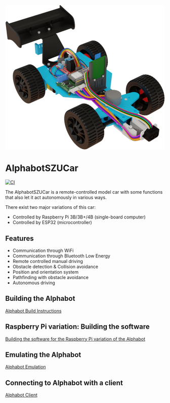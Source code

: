 ![Assembled Alphabot](docs/images/alphabot_assembled.png)

AlphabotSZUCar
==============

[![CI](https://github.com/Filiprogrammer/AlphabotSZUCar/actions/workflows/main.yml/badge.svg)](https://github.com/Filiprogrammer/AlphabotSZUCar/actions/workflows/main.yml)

The AlphabotSZUCar is a remote-controlled model car with some functions that also let it act autonomously in various ways.

There exist two major variations of this car:

- Controlled by Raspberry Pi 3B/3B+/4B (single-board computer)
- Controlled by ESP32 (microcontroller)

Features
--------

* Communication through WiFi
* Communication through Bluetooth Low Energy
* Remote controlled manual driving
* Obstacle detection & Collision avoidance
* Position and orientation system
* Pathfinding with obstacle avoidance
* Autonomous driving

Building the Alphabot
---------------------

[Alphabot Build Instructions](docs/alphabot_build_instructions.md)

Raspberry Pi variation: Building the software
---------------------------------------------

[Building the software for the Raspberry Pi variation of the Alphabot](docs/alphabot_rpi_software.md)

Emulating the Alphabot
----------------------

[Alphabot Emulation](docs/alphabot_emulation.md)

Connecting to Alphabot with a client
------------------------------------

[Alphabot Client](docs/alphabot_client.md)
